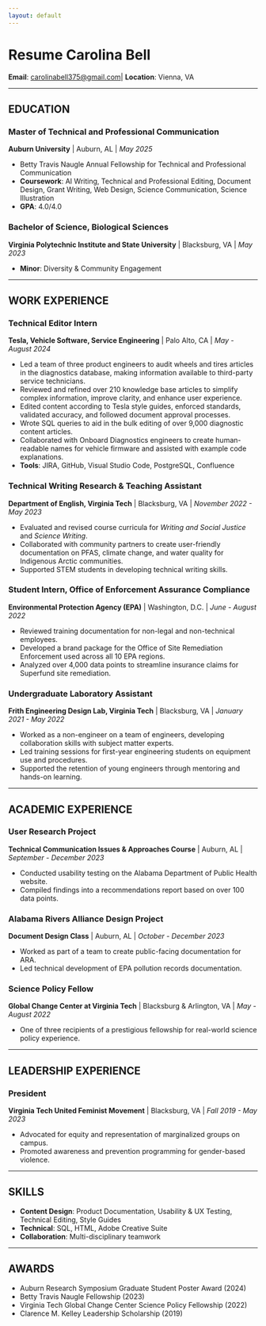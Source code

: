 ```yaml
---
layout: default
---
```


# Resume Carolina Bell  
**Email**: carolinabell375@gmail.com| **Location**: Vienna, VA

---

## EDUCATION

### Master of Technical and Professional Communication  
**Auburn University** | Auburn, AL | *May 2025*  
- Betty Travis Naugle Annual Fellowship for Technical and Professional Communication  
- **Coursework**: AI Writing, Technical and Professional Editing, Document Design, Grant Writing, Web Design, Science Communication, Science Illustration  
- **GPA**: 4.0/4.0  

### Bachelor of Science, Biological Sciences  
**Virginia Polytechnic Institute and State University** | Blacksburg, VA | *May 2023*  
- **Minor**: Diversity & Community Engagement  

---

## WORK EXPERIENCE  

### Technical Editor Intern  
**Tesla, Vehicle Software, Service Engineering** | Palo Alto, CA | *May - August 2024*  
- Led a team of three product engineers to audit wheels and tires articles in the diagnostics database, making information available to third-party service technicians.  
- Reviewed and refined over 210 knowledge base articles to simplify complex information, improve clarity, and enhance user experience.  
- Edited content according to Tesla style guides, enforced standards, validated accuracy, and followed document approval processes.  
- Wrote SQL queries to aid in the bulk editing of over 9,000 diagnostic content articles.  
- Collaborated with Onboard Diagnostics engineers to create human-readable names for vehicle firmware and assisted with example code explanations.  
- **Tools**: JIRA, GitHub, Visual Studio Code, PostgreSQL, Confluence  

### Technical Writing Research & Teaching Assistant  
**Department of English, Virginia Tech** | Blacksburg, VA | *November 2022 - May 2023*  
- Evaluated and revised course curricula for *Writing and Social Justice* and *Science Writing*.  
- Collaborated with community partners to create user-friendly documentation on PFAS, climate change, and water quality for Indigenous Arctic communities.  
- Supported STEM students in developing technical writing skills.  

### Student Intern, Office of Enforcement Assurance Compliance  
**Environmental Protection Agency (EPA)** | Washington, D.C. | *June - August 2022*  
- Reviewed training documentation for non-legal and non-technical employees.  
- Developed a brand package for the Office of Site Remediation Enforcement used across all 10 EPA regions.  
- Analyzed over 4,000 data points to streamline insurance claims for Superfund site remediation.  

### Undergraduate Laboratory Assistant  
**Frith Engineering Design Lab, Virginia Tech** | Blacksburg, VA | *January 2021 - May 2022*  
- Worked as a non-engineer on a team of engineers, developing collaboration skills with subject matter experts.  
- Led training sessions for first-year engineering students on equipment use and procedures.  
- Supported the retention of young engineers through mentoring and hands-on learning.  

---

## ACADEMIC EXPERIENCE  

### User Research Project  
**Technical Communication Issues & Approaches Course** | Auburn, AL | *September - December 2023*  
- Conducted usability testing on the Alabama Department of Public Health website.  
- Compiled findings into a recommendations report based on over 100 data points.  

### Alabama Rivers Alliance Design Project  
**Document Design Class** | Auburn, AL | *October - December 2023*  
- Worked as part of a team to create public-facing documentation for ARA.  
- Led technical development of EPA pollution records documentation.  

### Science Policy Fellow  
**Global Change Center at Virginia Tech** | Blacksburg & Arlington, VA | *May - August 2022*  
- One of three recipients of a prestigious fellowship for real-world science policy experience.  

---

## LEADERSHIP EXPERIENCE  

### President  
**Virginia Tech United Feminist Movement** | Blacksburg, VA | *Fall 2019 - May 2023*  
- Advocated for equity and representation of marginalized groups on campus.  
- Promoted awareness and prevention programming for gender-based violence.  

---

## SKILLS  
- **Content Design**: Product Documentation, Usability & UX Testing, Technical Editing, Style Guides  
- **Technical**: SQL, HTML, Adobe Creative Suite  
- **Collaboration**: Multi-disciplinary teamwork  

---

## AWARDS  
- Auburn Research Symposium Graduate Student Poster Award (2024)  
- Betty Travis Naugle Fellowship (2023)  
- Virginia Tech Global Change Center Science Policy Fellowship (2022)  
- Clarence M. Kelley Leadership Scholarship (2019)  
